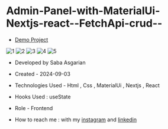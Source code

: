 
# Admin-Panel-with-MaterialUi-Nextjs-react--FetchApi-crud-- 
 
- [Demo Project](https://admin-panel-with-material-ui-nextjs-react-fetch-api-crud.vercel.app/)



![1](https://github.com/user-attachments/assets/2f096de3-2b89-4138-aa6b-e49c369f3bfb)
![2](https://github.com/user-attachments/assets/778a95c6-fd77-4705-a3b5-1fc8bf71ea01)
![3](https://github.com/user-attachments/assets/a0b53de2-b817-4ef8-bb88-bb43f923fc65)
![4](https://github.com/user-attachments/assets/2d807e4b-70be-4b6e-a802-9b1c45aaf790)
![5](https://github.com/user-attachments/assets/ce62f7f4-93bb-4345-b715-5352bd97f52a)











- Developed by Saba Asgarian

- Created - 2024-09-03

- Technologies Used - Html ,  Css , MaterialUi , Nextjs , React

- Hooks Used : useState 

- Role - Frontend

- How to reach me : with my [instagram](https://www.instagram.com/saba_asgarian_web?igsh=M2Z2dTU3cHFmeW1o&utm_source=qr) and [linkedin](https://www.linkedin.com/in/saba-asgarian-69161088?utm_source=share&utm_campaign=share_via&utm_content=profile&utm_medium=ios_app) 

